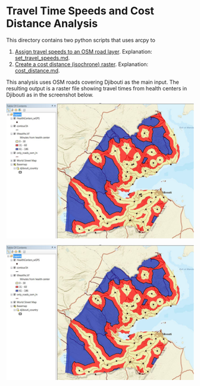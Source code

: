 # Travel Time Speeds and Cost Distance Analysis

This directory contains two python scripts that uses arcpy to
1. [Assign travel speeds to an OSM road layer](set_max_speed_to_osm_roads_with_arcpy.py). Explanation: [set_travel_speeds.md](set_travel_speeds.md).
2. [Create a cost distance (isochrone) raster](cost_distance_with_arcpy.py). Explanation: [cost_distance.md](cost_distance.md).

This analysis uses OSM roads covering Djibouti as the main input. The resulting output is a raster file showing travel times from health centers in Djibouti as in the screenshot below.

![Cost-Distance isochrones Djibouti](cost_distance_djibouti.jpg)

<p align="center">
  <img src="cost_distance_djibouti.jpg" />
</p>
